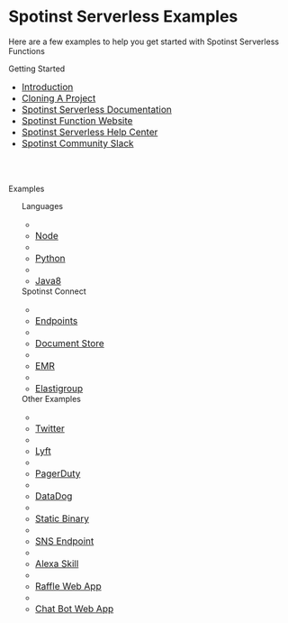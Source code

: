 
# Spotinst Serverless Examples

Here are a few examples to help you get started with Spotinst Serverless Functions


<html>
Getting Started
<ul>
    <li><a href="./getting-started.md">Introduction</a></li>
    <li><a href="./cloning-project.md">Cloning A Project</a></li>
    <li><a href="https://serverless.com/framework/docs/providers/spotinst/">Spotinst Serverless Documentation</a></li>
    <li><a href="https://spotinst.com/products/spotinst-functions/">Spotinst Function Website</a></li>
    <li><a href="https://help.spotinst.com/hc/en-us/categories/115000701089-Spotinst-Functions-">Spotinst Serverless Help Center</a></li>
    <li><a href="https://join.slack.com/t/spotinst-community/shared_invite/">Spotinst Community Slack</a></li>
</ul>

<br><br>

Examples
<ul>
    Languages
		<ul>
			<li><a href="./node"><li>Node</li></a>
			<li><a href="./python"><li>Python</li></a>
			<li><a href="./java8"><li>Java8</li></a>
		</ul>
    Spotinst Connect
    	<ul>
			<li><a href="./endpoints"><li>Endpoints</li></a>
			<li><a href="./document-store"><li>Document Store</li></a>
			<li><a href="./emr"><li>EMR</li></a>
			<li><a href="./elastigroup"><li>Elastigroup</li></a>            		
    	</ul>
    Other Examples
    	<ul>
			<li><a href="./node-twitter-vision"><li>Twitter</li></a>
			<li><a href="./node-lyft-webApp"><li>Lyft</li></a>
			<li><a href="./node-pagerduty-connection"><li>PagerDuty</li></a>
			<li><a href="./datadog"><li>DataDog</li></a>
			<li><a href="./node-static-binary"><li>Static Binary</li></a>
			<li><a href="./node-sns-endpoint"><li>SNS Endpoint</li></a>
			<li><a href="./node-alexa-skill"><li>Alexa Skill</li></a>
			<li><a href="./node-raffle-app"><li>Raffle Web App</li></a>
			<li><a href="./node-simple-chatbot"><li>Chat Bot Web App</li></a>            		
    	</ul>
</ul>
</html>



<style>
.menu-group{
	display:inline-block;
}
.single-menu{
	width: 22%;
	min-height:350px;
    float:left;
    border: 2px solid black;
    border-radius: 5px;
	padding: 10px 10px;
	margin: 10px 10px;
	margin-top: 0px;
}
li{
	font-size: 16px;
}
</style>
